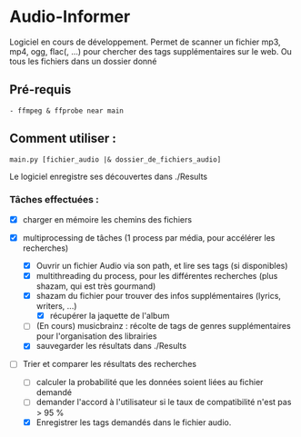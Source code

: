 # Audio-Informer

Logiciel en cours de développement.
Permet de scanner un fichier mp3, mp4, ogg, flac(, ...) pour chercher des tags supplémentaires sur le web.
Ou tous les fichiers dans un dossier donné

## Pré-requis
    - ffmpeg & ffprobe near main 

## Comment utiliser :
    main.py [fichier_audio |& dossier_de_fichiers_audio]

Le logiciel enregistre ses découvertes dans ./Results


### Tâches effectuées :

- [x] charger en mémoire les chemins des fichiers

- [x] multiprocessing de tâches (1 process par média, pour accélérer les recherches)
    - [x] Ouvrir un fichier Audio via son path, et lire ses tags (si disponibles)
    - [x] multithreading du process, pour les différentes recherches (plus shazam, qui est très gourmand)
    - [x] shazam du fichier pour trouver des infos supplémentaires (lyrics, writers, ...)
      - [x] récupérer la jaquette de l'album
    - [ ] (En cours) musicbrainz : récolte de tags de genres supplémentaires pour l'organisation des librairies
    - [x] sauvegarder les résultats dans ./Results
  
- [ ] Trier et comparer les résultats des recherches
    - [ ] calculer la probabilité que les données soient liées au fichier demandé
    - [ ] demander l'accord à l'utilisateur si le taux de compatibilité n'est pas > 95 %
    - [X] Enregistrer les tags demandés dans le fichier audio.